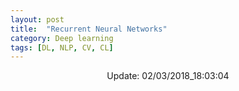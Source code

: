 ```yaml
---
layout: post
title:  "Recurrent Neural Networks"
category: Deep learning
tags: [DL, NLP, CV, CL]
---
```






<center> Update: 02/03/2018_18:03:04</center>

  	
